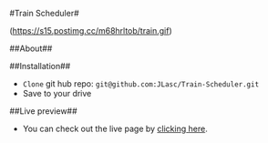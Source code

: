 #Train Scheduler#

(https://s15.postimg.cc/m68hrltob/train.gif)

##About##

##Installation##
- `Clone` git hub repo: `git@github.com:JLasc/Train-Scheduler.git`
- Save to your drive

##Live preview##
- You can check out the live page by [clicking here](https://jlasc.github.io/Train-Scheduler).


